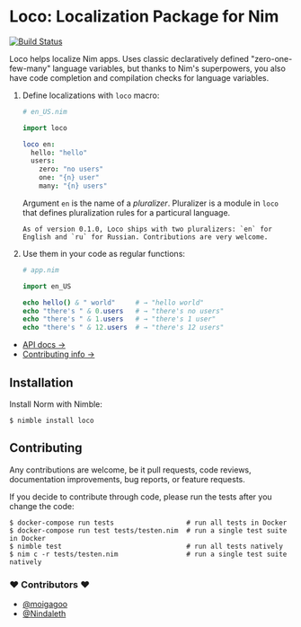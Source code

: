 # Loco: Localization Package for Nim

[![Build Status](https://travis-ci.com/moigagoo/loco.svg?branch=develop)](https://travis-ci.com/moigagoo/loco)

Loco helps localize Nim apps. Uses classic declaratively defined "zero-one-few-many" language variables, but thanks to Nim's superpowers, you also have code completion and compilation checks for language variables.

1.  Define localizations with `loco` macro:

    ```nim
    # en_US.nim

    import loco

    loco en:
      hello: "hello"
      users:
        zero: "no users"
        one: "{n} user"
        many: "{n} users"
    ```

    Argument `en` is the name of a *pluralizer*. Pluralizer is a module in `loco` that defines pluralization rules for a particural language.


        As of version 0.1.0, Loco ships with two pluralizers: `en` for English and `ru` for Russian. Contributions are very welcome.

2.  Use them in your code as regular functions:

    ```nim
    # app.nim

    import en_US

    echo hello() & " world"     # → "hello world"
    echo "there's " & 0.users   # → "there's no users"
    echo "there's " & 1.users   # → "there's 1 user"
    echo "there's " & 12.users  # → "there's 12 users"
    ```


- [API docs →](https://moigagoo.github.io/loco/loco.html)
- [Contributing info →](#contributing)


## Installation

Install Norm with Nimble:

```shell
$ nimble install loco
```


## Contributing

Any contributions are welcome, be it pull requests, code reviews, documentation improvements, bug reports, or feature requests.

If you decide to contribute through code, please run the tests after you change the code:

```shell
$ docker-compose run tests                  # run all tests in Docker
$ docker-compose run test tests/testen.nim  # run a single test suite in Docker
$ nimble test                               # run all tests natively
$ nim c -r tests/testen.nim                 # run a single test suite natively
```


### ❤ Contributors ❤

- [@moigagoo](https://github.com/moigagoo)
- [@Nindaleth](https://github.com/Nindaleth)
